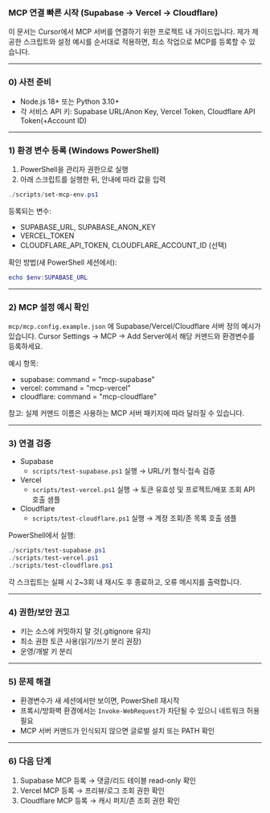 ### MCP 연결 빠른 시작 (Supabase → Vercel → Cloudflare)

이 문서는 Cursor에서 MCP 서버를 연결하기 위한 프로젝트 내 가이드입니다. 제가 제공한 스크립트와 설정 예시를 순서대로 적용하면, 최소 작업으로 MCP를 등록할 수 있습니다.

---

### 0) 사전 준비

- Node.js 18+ 또는 Python 3.10+
- 각 서비스 API 키: Supabase URL/Anon Key, Vercel Token, Cloudflare API Token(+Account ID)

---

### 1) 환경 변수 등록 (Windows PowerShell)

1. PowerShell을 관리자 권한으로 실행
2. 아래 스크립트를 실행한 뒤, 안내에 따라 값을 입력

```powershell
./scripts/set-mcp-env.ps1
```

등록되는 변수:

- SUPABASE_URL, SUPABASE_ANON_KEY
- VERCEL_TOKEN
- CLOUDFLARE_API_TOKEN, CLOUDFLARE_ACCOUNT_ID (선택)

확인 방법(새 PowerShell 세션에서):

```powershell
echo $env:SUPABASE_URL
```

---

### 2) MCP 설정 예시 확인

`mcp/mcp.config.example.json` 에 Supabase/Vercel/Cloudflare 서버 정의 예시가 있습니다. Cursor Settings → MCP → Add Server에서 해당 커맨드와 환경변수를 등록하세요.

예시 항목:

- supabase: command = "mcp-supabase"
- vercel: command = "mcp-vercel"
- cloudflare: command = "mcp-cloudflare"

참고: 실제 커맨드 이름은 사용하는 MCP 서버 패키지에 따라 달라질 수 있습니다.

---

### 3) 연결 검증

- Supabase
  - `scripts/test-supabase.ps1` 실행 → URL/키 형식·접속 검증
- Vercel
  - `scripts/test-vercel.ps1` 실행 → 토큰 유효성 및 프로젝트/배포 조회 API 호출 샘플
- Cloudflare
  - `scripts/test-cloudflare.ps1` 실행 → 계정 조회/존 목록 호출 샘플

PowerShell에서 실행:

```powershell
./scripts/test-supabase.ps1
./scripts/test-vercel.ps1
./scripts/test-cloudflare.ps1
```

각 스크립트는 실패 시 2~3회 내 재시도 후 종료하고, 오류 메시지를 출력합니다.

---

### 4) 권한/보안 권고

- 키는 소스에 커밋하지 말 것(.gitignore 유지)
- 최소 권한 토큰 사용(읽기/쓰기 분리 권장)
- 운영/개발 키 분리

---

### 5) 문제 해결

- 환경변수가 새 세션에서만 보이면, PowerShell 재시작
- 프록시/방화벽 환경에서는 `Invoke-WebRequest`가 차단될 수 있으니 네트워크 허용 필요
- MCP 서버 커맨드가 인식되지 않으면 글로벌 설치 또는 PATH 확인

---

### 6) 다음 단계

1. Supabase MCP 등록 → 댓글/리드 테이블 read-only 확인
2. Vercel MCP 등록 → 프리뷰/로그 조회 권한 확인
3. Cloudflare MCP 등록 → 캐시 퍼지/존 조회 권한 확인


